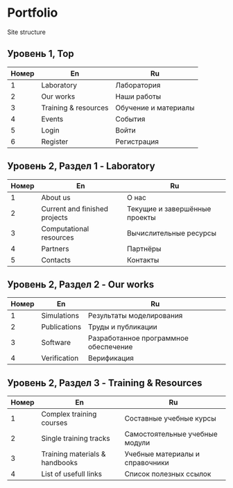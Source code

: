 # Portfolio
Site structure

Уровень 1, Top
--------------------------------------
Номер |  En            | Ru
----- | -------------- | ----------------
1     | Laboratory     | Лаборатория
2     | Our works      | Наши работы
3     | Training & resources | Обучение и материалы
4     | Events         | События
5     | Login          | Войти
6     | Register       | Регистрация


Уровень 2, Раздел 1 - Laboratory
----------------------------------------------------------------------------------
Номер | En                                   | Ru
----- | ------------------------------------ | --------------------------------------
1     | About us                             | О нас
2     | Current and finished projects        | Текущие и завершённые проекты 
3     | Computational resources              | Вычислительные ресурсы
4     | Partners                             | Партнёры
5     | Contacts                             | Контакты


Уровень 2, Раздел 2 - Our works
----------------------------------------------------------------------------------
Номер | En                                   | Ru
----- | ------------------------------------ | --------------------------------------
1     | Simulations                          | Результаты моделирования
2     | Publications                         | Труды и публикации
3     | Software                             | Разработанное программное обеспечение
4     | Verification                         | Верификация

Уровень 2, Раздел 3 - Training & Resources
----------------------------------------------------------------------------------
Номер | En                                   | Ru
----- | ------------------------------------ | --------------------------------------
1    |  Complex training courses           |  Составные учебные курсы
2    |  Single training tracks             |  Самостоятельные учебные модули
3    |  Training materials & handbooks     |  Учебные материалы и справочники
4    |  List of usefull links              |  Список полезных ссылок


